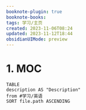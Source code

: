 ```yaml
---
booknote-plugin: true
booknote-books: 
tags: 学习/主页
created: 2023-11-06T08:24
updated: 2023-11-12T18:44
obsidianUIMode: preview
---
```


# 1. MOC
```dataview
TABLE 
description AS "Description"
from #学习/英语
SORT file.path ASCENDING
```
